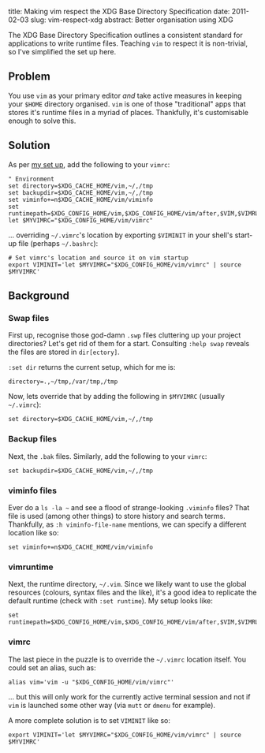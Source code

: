 title: Making vim respect the XDG Base Directory Specification
date: 2011-02-03
slug: vim-respect-xdg
abstract: Better organisation using XDG

The XDG Base Directory Specification outlines a consistent standard for
applications to write runtime files. Teaching `vim` to respect it is
non-trivial, so I've simplified the set up here.

Problem
-------

You use `vim` as your primary editor *and* take active measures in keeping your
`$HOME` directory organised. `vim` is one of those "traditional" apps that
stores it's runtime files in a myriad of places. Thankfully, it's customisable
enough to solve this.

Solution
--------

As per [my set up][me], add the following to your `vimrc`:

    " Environment
    set directory=$XDG_CACHE_HOME/vim,~/,/tmp
    set backupdir=$XDG_CACHE_HOME/vim,~/,/tmp
    set viminfo+=n$XDG_CACHE_HOME/vim/viminfo
    set runtimepath=$XDG_CONFIG_HOME/vim,$XDG_CONFIG_HOME/vim/after,$VIM,$VIMRUNTIME
    let $MYVIMRC="$XDG_CONFIG_HOME/vim/vimrc"

... overriding `~/.vimrc`'s location by exporting `$VIMINIT` in your shell's
start-up file (perhaps `~/.bashrc`):

    # Set vimrc's location and source it on vim startup
    export VIMINIT='let $MYVIMRC="$XDG_CONFIG_HOME/vim/vimrc" | source $MYVIMRC'

Background
----------

### Swap files

First up, recognise those god-damn `.swp` files cluttering up your project
directories? Let's get rid of them for a start. Consulting `:help swap`
reveals the files are stored in `dir[ectory]`.

`:set dir` returns the current setup, which for me is:

    directory=.,~/tmp,/var/tmp,/tmp

Now, lets override that by adding the following in `$MYVIMRC` (usually
`~/.vimrc`):

    set directory=$XDG_CACHE_HOME/vim,~/,/tmp

### Backup files

Next, the `.bak` files. Similarly, add the following to your `vimrc`:

    set backupdir=$XDG_CACHE_HOME/vim,~/,/tmp

### viminfo files

Ever do a `ls -la ~` and see a flood of strange-looking `.viminfo` files? That
file is used (among other things) to store history and search terms. Thankfully,
as `:h viminfo-file-name` mentions, we can specify a different location like so:

    set viminfo+=n$XDG_CACHE_HOME/vim/viminfo

### vimruntime

Next, the runtime directory, `~/.vim`. Since we likely want to use the global
resources (colours, syntax files and the like), it's a good idea to replicate
the default runtime (check with `:set runtime`). My setup looks like:

    set runtimepath=$XDG_CONFIG_HOME/vim,$XDG_CONFIG_HOME/vim/after,$VIM,$VIMRUNTIME

### vimrc

The last piece in the puzzle is to override the `~/.vimrc` location itself. You
could set an alias, such as:

    alias vim='vim -u "$XDG_CONFIG_HOME/vim/vimrc"'

... but this will only work for the currently active terminal session and not if
`vim` is launched some other way (via `mutt` or `dmenu` for example).

A more complete solution is to set `VIMINIT` like so:

    export VIMINIT='let $MYVIMRC="$XDG_CONFIG_HOME/vim/vimrc" | source $MYVIMRC'

  [xdg]: http://standards.freedesktop.org/basedir-spec/basedir-spec-latest.html
  [prowler]: /prowler-home-cleaner
  [me]: https://github.com/tlvince/vim-config
